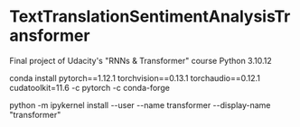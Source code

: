 # TextTranslationSentimentAnalysisTransformer
Final project of Udacity's "RNNs &amp; Transformer" course
Python 3.10.12

conda install pytorch==1.12.1 torchvision==0.13.1 torchaudio==0.12.1 cudatoolkit=11.6 -c pytorch -c conda-forge

python -m ipykernel install --user --name transformer --display-name "transformer"

